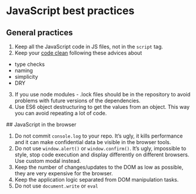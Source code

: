 # JavaScript best practices

## General practices
1. Keep all the JavaScript code in JS files, not in the `script` tag.
2. Keep your [code clean](https://devinduct.com/blogpost/22/javascript-clean-code-best-practices) following these advices about
  - type checks
  - naming
  - simplicity
  - DRY
3. If you use node modules - .lock files should be in the repository to avoid problems with future versions of the dependencies.
4. Use ES6 object destructuring to get the values from an object. This way you can avoid repeating a lot of code.

## JavaScript in the browser
1. Do not commit `console.log` to your repo. It’s ugly, it kills performance and it can make confidential data be visible in the browser tools.
2. Do not use `window.alert()` or `window.confirm()`. It’s ugly, impossible to style, stop code execution and display differently on different browsers. Use custom modal instead.
3. Keep the number of changes/updates to the DOM as low as possible, they are very expensive for the browser.
4. Keep the application logic separated from DOM manipulation tasks.
5. Do not use `document.write` or `eval`
